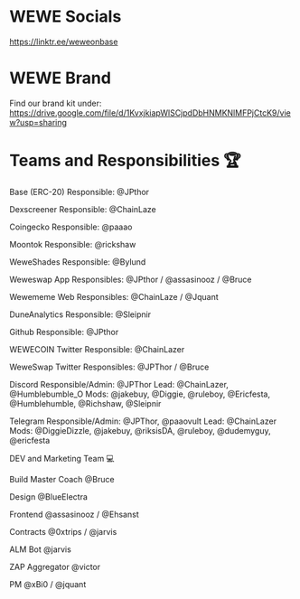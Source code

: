 # WEWE Socials
https://linktr.ee/weweonbase

# WEWE Brand

Find our brand kit under: https://drive.google.com/file/d/1KvxjkiapWlSCjpdDbHNMKNlMFPjCtcK9/view?usp=sharing

# Teams and Responsibilities 🏆

Base (ERC-20)
Responsible: @JPthor

Dexscreener
Responsible: @ChainLaze

Coingecko
Responsible: @paaao

Moontok
Responsible: @rickshaw

WeweShades
Responsible: @Bylund

Weweswap App
Responsibles: @JPthor / @assasinooz / @Bruce

Wewememe Web
Responsibles: @ChainLaze / @Jquant

DuneAnalytics
Responsible: @Sleipnir

Github
Responsible: @JPthor

WEWECOIN Twitter
Responsible: @ChainLazer

WeweSwap Twitter
Responsibles: @JPThor / @Bruce

Discord
Responsible/Admin: @JPThor
Lead: @ChainLazer, @Humblebumble_O
Mods: @jakebuy, @Diggie, @ruleboy, @Ericfesta, @Humblehumble, @Richshaw, @Sleipnir

Telegram
Responsible/Admin: @JPThor, @paaovult
Lead: @ChainLazer
Mods: @DiggieDizzle, @jakebuy, @riksisDA, @ruleboy, @dudemyguy, @ericfesta

DEV and Marketing Team 💻


Build Master Coach
@Bruce

Design
@BlueElectra

Frontend
@assasinooz / @Ehsanst

Contracts
@0xtrips / @jarvis

ALM Bot
@jarvis

ZAP Aggregator
@victor

PM
@xBi0 / @jquant

